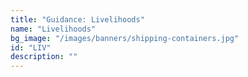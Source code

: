 ```yaml
---
title: "Guidance: Livelihoods"
name: "Livelihoods"
bg_image: "/images/banners/shipping-containers.jpg"
id: "LIV"
description: ""
---
```

